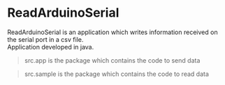 # ReadArduinoSerial

ReadArduinoSerial is an application which writes information received on the serial port in a csv file. <br/>
Application developed in java.

> src.app is the package which contains the code to send data

> src.sample is the package which contains the code to read data
